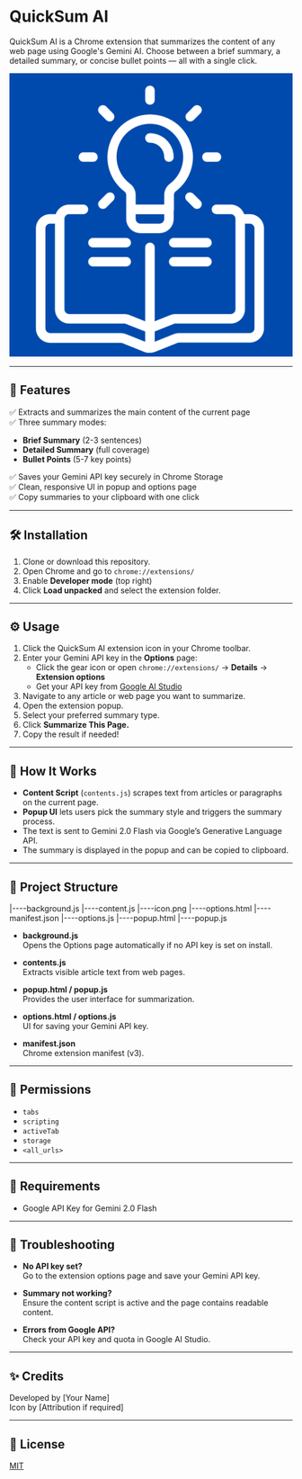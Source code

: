 # QuickSum AI

QuickSum AI is a Chrome extension that summarizes the content of any web page using Google's Gemini AI. Choose between a brief summary, a detailed summary, or concise bullet points — all with a single click.

![Extension Icon](icon.png)

---

## 🚀 Features

✅ Extracts and summarizes the main content of the current page  
✅ Three summary modes:
- **Brief Summary** (2-3 sentences)
- **Detailed Summary** (full coverage)
- **Bullet Points** (5-7 key points)

✅ Saves your Gemini API key securely in Chrome Storage  
✅ Clean, responsive UI in popup and options page  
✅ Copy summaries to your clipboard with one click

---

## 🛠 Installation

1. Clone or download this repository.
2. Open Chrome and go to `chrome://extensions/`
3. Enable **Developer mode** (top right)
4. Click **Load unpacked** and select the extension folder.

---

## ⚙️ Usage

1. Click the QuickSum AI extension icon in your Chrome toolbar.
2. Enter your Gemini API key in the **Options** page:
    - Click the gear icon or open `chrome://extensions/` → **Details** → **Extension options**
    - Get your API key from [Google AI Studio](https://makersuite.google.com/app/apikey)
3. Navigate to any article or web page you want to summarize.
4. Open the extension popup.
5. Select your preferred summary type.
6. Click **Summarize This Page.**
7. Copy the result if needed!

---

## 🧩 How It Works

- **Content Script** (`contents.js`) scrapes text from articles or paragraphs on the current page.
- **Popup UI** lets users pick the summary style and triggers the summary process.
- The text is sent to Gemini 2.0 Flash via Google’s Generative Language API.
- The summary is displayed in the popup and can be copied to clipboard.

---

## 📁 Project Structure
|----background.js
|----content.js
|----icon.png
|----options.html
|----manifest.json
|----options.js
|----popup.html
|----popup.js
- **background.js**  
    Opens the Options page automatically if no API key is set on install.

- **contents.js**  
    Extracts visible article text from web pages.

- **popup.html / popup.js**  
    Provides the user interface for summarization.

- **options.html / options.js**  
    UI for saving your Gemini API key.

- **manifest.json**  
    Chrome extension manifest (v3).

---

## 🔑 Permissions

- `tabs`  
- `scripting`  
- `activeTab`  
- `storage`  
- `<all_urls>`

---

## 📝 Requirements

- Google API Key for Gemini 2.0 Flash

---

## 🐞 Troubleshooting

- **No API key set?**  
    Go to the extension options page and save your Gemini API key.

- **Summary not working?**  
    Ensure the content script is active and the page contains readable content.

- **Errors from Google API?**  
    Check your API key and quota in Google AI Studio.

---

## ✨ Credits

Developed by [Your Name]  
Icon by [Attribution if required]

---

## 📜 License

[MIT](LICENSE)

